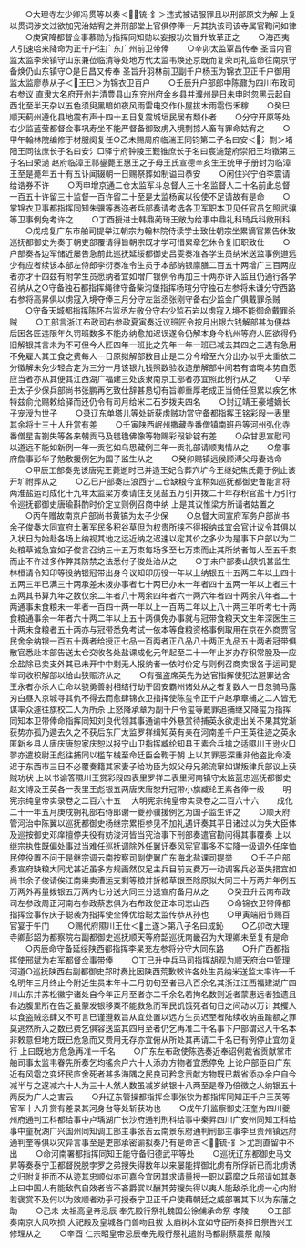 <!-- { "loadSidebar": true } -->
　　○大理寺左少卿冯贯等以奏＜锍-釒＞违式被诘服罪且以刑部原文为解  上复以贯词涉文过欲加究治姑宥之并刑部堂上官俱停俸一月其执该司该寺属官鞫问如律
　　○庚寅降都督佥事慕勋为指挥同知勋以妄报功次冒升故革正之
　　○海西夷人引速哈来降命为正千户注广东广州前卫带俸
　　○辛卯太监覃昌传奉  圣旨内官监太监李荣镇守山东兼莅临清等处地方代太监韦焕还京既而复荣司礼监命往南京守备焕仍山东镇守○是日昌又传奉  圣旨升羽林前卫副千户杨玉为锦衣卫正千户御用监太监廖恭从子＜王巳＞为锦衣卫百户
　　○壬辰升户部郎中陈鼐为四川布政司右参议  直隶大名府开州并清豊县山东兖州府金乡县并濮州是日未申时忽黑云起自西北至半天杂以五色须臾黑暗如夜风雨雷电交作仆屋拔木雨雹伤禾稼
　　○癸巳顺天蓟州遵化县地震有声十四十五日复震城垣民居有颓仆者
　　○分守开原等处右少监蓝莹都督佥事巩寿坐不能严督备御致虏入境剽掠人畜有罪命姑宥之
　　○甲午翰林院编修于材服阕复任○乙未赐周府临湍王同钧第二子名曰安＜氵剽＞堵阳王同铉庶长子名曰安氵□驿宁府钟陵王觐锥庶长子名曰宸湤楚府崇阳王均镦第三子名曰荣濄  赵府临漳王祁鋆薨王惠王之子母王氏宣德辛亥生王统甲子册封为临漳王至是薨年五十有五讣闻辍朝一日赐祭葬如制谥曰恭安
　　○闲住兴宁伯李震请给诰券不许
　　○丙申增京通二仓太监军斗总督人三十名监督人二十名前此总督一百五十许留三十监督一百许留二十至是太监杨寅以役使不足请故有是命
　　○掌锦衣卫事都指挥同知朱骥等奏迩者兵部奏请考选各卫军职本卫见任官员乞照武骧等卫事例免考许之
　　○丁酉授进士韩鼎蔺琦王敞为给事中鼎礼科琦兵科敞刑科
　　○戊戌复广东市舶司提举江朝宗为翰林院侍读学士致仕朝宗坐累谪官累告休致巡抚都御史为奏于朝吏部覆请得旨朝宗既才学可惜累章乞休令复旧职致仕
　　○户部奏各边军储近屡告急前此巡抚延绥都御史吕雯奏准各学生员纳米送监事例道远少有应者续该本部左侍郎李衍奏准令生员于本部纳银廪膳二百五十两增广三百两应者亦才十四兹有附学生员愿纳者宜如增广银例令再加三十两亦许入监且仍通行各学召纳从之○守备独石都指挥绳律守备柴沟堡指挥杨瑄分守独石左参将朱谦分守西路右参将高昇俱以虏寇入境夺俸三月分守左监丞张刚守备右少监金广俱戴罪杀贼
　　○守备天城都指挥陈怀右监丞左敬分守右少监石岩以虏寇入境不能御命戴罪杀贼
　　○工部言浙江布政司右参政夏寅奏近议班匠令按月出银六钱解部甚为便益后因各匠违限年久罚班数多不能办纳愈加迟误遂令仍解本身今杭州等府人匠欲得仍旧解银其言未为不可但今人匠四年一班比之先年一年一班已减去其四之三遇有急用不免雇人其工食之费每人一日原拟解部数目止是二分今增至六分出办似乎太重依二分徵解未免少轻合定为三分一月该银九钱照数验收造册解部中间若有谙晓本势自愿应当者亦从其便其江西湖广福建三处该隶南京工部者亦宜照此例行从之
　　○辛丑太子少保兵部尚书张鹏再乞致仕辞甚恳切有旨卿重厚老成正当倚任但累以疾乞休特兹俞允赐敕给驿而还仍令有司月给米二石岁拨夫四名
　　○封辽靖王豪墭嫡长子宠涭为世子
　　○录辽东单塔儿等处斩获虏贼功赏守备都指挥王铭彩叚一表里其余将士三十人升赏有差
　　○壬寅陕西岷州撒藏寺番僧镇南班丹等河州弘化寺番僧星吉劄失等各来朝贡马及氆氇佛像等物赐彩叚钞锭有差
　　○朵甘思宣慰司以道远不能如新例一年一贡乞如乌思藏例三年一贡礼部请顺夷情从之
　　○詹事府詹事彭华子勉敷援例乞为国子监生从之
　　○癸卯赐镇远侯顾溥父母妻诰命
　　○甲辰工部奏先该唐宪王薨逝时已并造王妃合葬穴圹今王继妃焦氏薨于例止该开圹祔葬从之
　　○乙巳户部奏庄浪西宁二仓缺粮今宜稍如巡抚都御史鲁能言将两淮盐运司成化十九年太监梁方奏请住支见盐五万引并拨二十年存积官盐十万引行令巡抚都御史唐瑜斟酌时价定立则例召商中纳  上是其议惟梁方所请者姑置之
　　○丙午赠故南京户部尚书黄镐为太子少保
　　○总督大同宣府军务户部尚书余子俊奏大同宣府土著军民多积谷草但为权贵所挟不得报纳兹宜会官计议令其俱以入状日为始赴各场上纳视其地之远近纳之迟速以定其价之多少为是事下户部以为二处粮草诚急宜如子俊言召纳三十五万束每场多至七万束而止其所纳者每人至五千束而止不许过多作弊其防禁之法悉付子俊处治从之
　　○丁未户部奏山狭饥甚监生林桓请令知印等役纳银冠带出身今议知印历役一年以上纳银五十五两二年以上四十五两三年已满三十两承差未拨办事者七十两已办未一年者四十五两一年以上者三十五两其书算九年之数仅余二年者八十两余四年者六十两六年者四十两余八年者二十两通事未食粮未一年者一百四十两一年以上一百两二年以上八十两三年听考七十两食粮通事余一年者六十两二年以上五十两俱免办事就与冠带食粮天文生年深医生三十两未食粮者五十两亦与冠带悉免考试一依本等食粮资格事例取用在京在外商贾官民舍余纳银一百五十两者给授正七品一百两者正八品八十两正九品五十两者冠带俱散官悉赴本部告送太仓交收各处盐课成化元年起至二十一年止岁办存积常股及一应余盐除已卖支外其已未开中中剩无人报纳者一依时价定与则例召商卖银各于运司提举司收积解部以给山狭赈济从之
　　○有强盗席英先为达官指挥使犯法避罪达舍王永者亦杀人亡命以骁勇善射相结行劫于固安霸州诸处从之者复数人一日忽骑马露刃白昼入京城寻其仇不得去而愈肆锦衣卫指挥使陈玺令正千户赵承章捕之二人皆无谋率众遽往旗校二人为所杀  上怒降承章为副千户令玺等戴罪追捕继又降玺为指挥同知本卫带俸命指挥同知刘良代领其事通谕中外悬赏待捕英永欲走出关不果其党渐获势亦孤乃遁去久之不获后东厂太监罗祥缉知英有亲在河南差千户王英往迹之英永匿新乡县人唐庆唐恕家庆恕以报宁山卫指挥臧纶知县王素合兵擒之适隰川王逊火□翏亦遣校尉王彪往捕同以槛车械至命廷臣会鞫于朝  上以其罪恶深重非他盗比命凌迟于东西市三日不必覆奏籍其家妻子给功臣为奴父母兄弟流窜如谋叛律兵部议上获贼功状  上以书谕答隰川王赏彩叚四表里罗祥二表里河南镇守太监蓝忠巡抚都御史赵文博及王英各一表里王彪银五两唐庆唐恕升冠带小旗臧纶王素各俸一级
　　明宪宗纯皇帝实录卷之二百六十五
　大明宪宗纯皇帝实录卷之二百六十六
　　成化二十一年五月庚戌朔礼部右侍郎谢一夔孙骥援例乞为国子监生许之
　　○顺天府管河治中陈翼以巡抚都御史杨继宗累拒参见不加礼遇讦奏其平日诸过以为失大臣体及巡按御史邓庠擅停夫役有妨浚河皆当究治事下刑部奏遣官勘问得其事覆奏  上以继宗执性既偏处事过当难任巡抚调除外任翼讦奏风宪官事多不实降一级调外任庠恤民停役置不问于是继宗调云南按察司副使翼广东海北盐课司提举
　　○壬子户部奏宣府缺粮大同尤甚近虽多方规画然仅足主兵目前支费万一动调客兵必至失措宜如尚书余子俊请俟江南粜卖漕运支剩等粮并折粮草银至除原拟大同三十万两并年例五万两外再量拨银五万两内七分送大同三分送宣府备用从之
　　○癸丑升云南布政司左参政周正河南右参政蔡志俱为右布政使正本司志山西
　　○命锦衣卫带俸都指挥佥事传庆子聪袭为指挥使全俸优给聪太监传恭从孙也
　　○甲寅端阳节赐百官宴于午门
　　○赐代府隰川王仕＜土遂＞第八子名曰成鈊
　　○乙卯改大理寺卿彭韶为都察院右副都御史巡抚顺天等府韶巡抚南畿召为大理卿未至复有是命
　　○丙辰命守备延绥陕西都指挥李杲充左参将分守大同东路
　　○升广西都指挥使邢斌为右军都督佥事带俸
　　○丁巳升中兵马司指挥胡观为顺天府治中管理河道○巡抚陕西右副都御史郑时奏比因陕西荒歉敕许各处生员纳米送监大率许一千名明年三月终止今附近生员本年十二月初旬至者已八百余名其浙江江西福建湖广四川山东并苏松徽宁诸处自今年正月至者亦二千余名若拘名数则近者蒙惠远者独遗且各边腹里所在告乏虽蒙发银移粟不能救急而军民饥饿死者旬日之间动以万计其攫人以食盗贼恣肆又不可言已谨遵敕旨从宜处置以远方生员迟至者陆续收纳虽踰额之罪莫逃然所入之数已费乞俱容送监其四月至者仍乞再准二千名事下户部谓迟入千名本非敕意但地方既已危急而又费用无存亦宜俯从所处其再请二千名已有例停止宜勿复行  上曰既地方危急再准一千名
　　○广东左布政使陈选奏近奉诏例裁省贡献掌市舶司事太监韦眷先所奏乞均徭余户六十人添办方物者宜悉停免  上论户部臣曰广东近有风雹之变坏民庐舍死者甚多海隅之民良可矜念贡献方物既已裁省添办余户自今减半与之遂减六十人为三十人然人数虽减岁纳银十八两至是眷乃倍徵之人纳银五十两反为广人之害云
　　○升辽东管操都指挥佥事张钦为都指挥同知正千户王英等官军十人升赏有差录其河身台等处斩获功也
　　○戊午升监察御史汪奎为四川夔州府通判工科都给事中卢瑀湖广长沙府通判刑科给事中秦昇四川广安州同知工科给事中童柷湖广兴国州同知调工部主事张吉云南景东府通判刑部主事李旦贵州镇远府通判奎等俱以灾异言事至是吏部承密谕拟奏乃有是命吉＜锍-釒＞尤剀直留中不出
　　○命河南署都指挥同知王能守备归德武平等处
　　○巡抚辽东都御史马文昇等奏泰宁卫都督脱脱孛罗之弟搜失得数年以来屡能捍御北虏有所俘斩已而北虏诱之归附复拒而不从迹其忠顺似亦可嘉今宜因其求请量授一职以羁縻之兵部请如其奏  上曰中国人有能敌忾自效者皆不吝爵赏以酬其劳搜失得以夷人能敌杀北虏一心内附若褒赏不及何以为效顺者劝乎可授泰宁卫正千户使藉朝廷之威部署其下以为东藩之助
　　○己未  太祖高皇帝忌辰  奉先殿行祭礼魏国公徐俌承命祭  孝陵
　　○工部奏南京大风吹损  大祀殿及皇城各门兽吻且拔  太庙树木宜如守臣所奏择日祭告兴工修理从之
　　○辛酉  仁宗昭皇帝忌辰奉先殿行祭礼遣附马都尉蔡震祭  献陵
